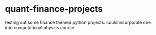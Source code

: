 # quant-finance-projects
testing out some finance themed python projects.  could incorporate one into computational physics course.
